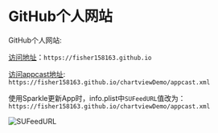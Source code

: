 # GitHub个人网站

GitHub个人网站:

[访问地址](https://p.ipic.vip/glz6hj.png)：`https://fisher158163.github.io`

[访问appcast地址](https://fisher158163.github.io/chartviewDemo/appcast.xml): `https://fisher158163.github.io/chartviewDemo/appcast.xml`

使用Sparkle更新App时，info.plist中`SUFeedURL`值改为：`https://fisher158163.github.io/chartviewDemo/appcast.xml`

![SUFeedURL](https://p.ipic.vip/tebwyn.png)
